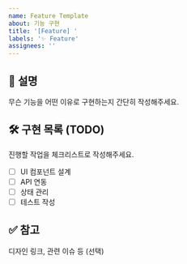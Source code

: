 ```yaml
---
name: Feature Template
about: 기능 구현
title: '[Feature] '
labels: '✨ Feature'
assignees: ''
---
```


## 📌 설명

무슨 기능을 어떤 이유로 구현하는지 간단히 작성해주세요.

## 🛠️ 구현 목록 (TODO)

진행할 작업을 체크리스트로 작성해주세요.

- [ ] UI 컴포넌트 설계
- [ ] API 연동
- [ ] 상태 관리
- [ ] 테스트 작성

## ✅ 참고

디자인 링크, 관련 이슈 등 (선택)
